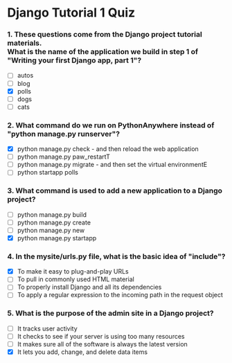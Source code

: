 # Django Tutorial 1 Quiz

### 1. These questions come from the Django project tutorial materials.<br> What is the name of the application we build in step 1 of "Writing your first Django app, part 1"?

- [ ] autos
- [ ] blog
- [x] polls
- [ ] dogs
- [ ] cats

### 2. What command do we run on PythonAnywhere instead of "python manage.py runserver"?

- [x] python manage.py check - and then reload the web application
- [ ] python manage.py paw_restartT
- [ ] python manage.py migrate - and then set the virtual environmentE
- [ ] python startapp polls

### 3. What command is used to add a new application to a Django project?

- [ ] python manage.py build
- [ ] python manage.py create
- [ ] python manage.py new
- [x] python manage.py startapp

### 4. In the mysite/urls.py file, what is the basic idea of "include"?

- [x] To make it easy to plug-and-play URLs
- [ ] To pull in commonly used HTML material
- [ ] To properly install Django and all its dependencies
- [ ] To apply a regular expression to the incoming path in the request object

### 5. What is the purpose of the admin site in a Django project?

- [ ] It tracks user activity
- [ ] It checks to see if your server is using too many resources
- [ ] It makes sure all of the software is always the latest version
- [x] It lets you add, change, and delete data items
